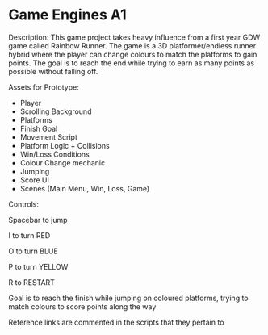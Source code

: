 # Game Engines A1

Description:
This game project takes heavy influence from a first year GDW game called Rainbow Runner. The game is a 3D platformer/endless runner hybrid where the player can change colours to match the platforms to gain points. The goal is to reach the end while trying to earn as many points as possible without falling off. 

Assets for Prototype: 
- Player 
- Scrolling Background
- Platforms
- Finish Goal
- Movement Script
- Platform Logic + Collisions
- Win/Loss Conditions
- Colour Change mechanic
- Jumping
- Score UI
- Scenes (Main Menu, Win, Loss, Game)


Controls:

Spacebar to jump

I to turn RED

O to turn BLUE

P to turn YELLOW

R to RESTART

Goal is to reach the finish while jumping on coloured platforms, trying to match colours to score points along the way

Reference links are commented in the scripts that they pertain to
